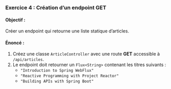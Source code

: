 ### **Exercice 4 : Création d’un endpoint GET**

#### **Objectif :**
Créer un endpoint qui retourne une liste statique d’articles.

#### **Énoncé :**
1. Créez une classe `ArticleController` avec une route **GET** accessible à `/api/articles`.
2. Le endpoint doit retourner un `Flux<String>` contenant les titres suivants :
    - `"Introduction to Spring WebFlux"`
    - `"Reactive Programming with Project Reactor"`
    - `"Building APIs with Spring Boot"`